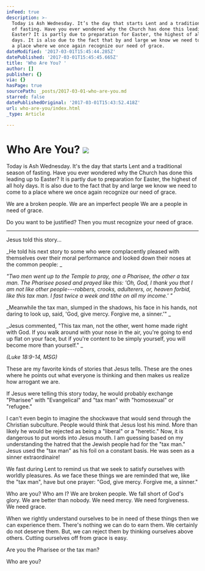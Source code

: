 ```yaml
---
inFeed: true
description: >-
  Today is Ash Wednesday. It’s the day that starts Lent and a traditional season
  of fasting. Have you ever wondered why the Church has done this leading up to
  Easter? It is partly due to preparation for Easter, the highest of all holy
  days. It is also due to the fact that by and large we know we need to come to
  a place where we once again recognize our need of grace. 
dateModified: '2017-03-01T15:45:44.285Z'
datePublished: '2017-03-01T15:45:45.665Z'
title: 'Who Are You? '
author: []
publisher: {}
via: {}
hasPage: true
sourcePath: _posts/2017-03-01-who-are-you.md
starred: false
datePublishedOriginal: '2017-03-01T15:43:52.418Z'
url: who-are-you/index.html
_type: Article

---
```

# Who Are You? ![](https://the-grid-user-content.s3-us-west-2.amazonaws.com/d057c0a5-bd2d-412c-8d25-6bfd495c42e6.jpg)

Today is Ash Wednesday. It's the day that starts Lent and a traditional season of fasting. Have you ever wondered why the Church has done this leading up to Easter? It is partly due to preparation for Easter, the highest of all holy days. It is also due to the fact that by and large we know we need to come to a place where we once again recognize our need of grace. 

We are a broken people. We are an imperfect people We are a people in need of grace. 

Do you want to be justified? Then you must recognize your need of grace. 

---

Jesus told this story...

_He told his next story to some who were complacently pleased with themselves over their moral performance and looked down their noses at the common people: _

_"Two men went up to the Temple to pray, one a Pharisee, the other a tax man. The Pharisee posed and prayed like this: 'Oh, God, I thank you that I am not like other people---robbers, crooks, adulterers, or, heaven forbid, like this tax man. I fast twice a week and tithe on all my income.' "_

_Meanwhile the tax man, slumped in the shadows, his face in his hands, not daring to look up, said, 'God, give mercy. Forgive me, a sinner.'" _

_Jesus commented, "This tax man, not the other, went home made right with God. If you walk around with your nose in the air, you're going to end up flat on your face, but if you're content to be simply yourself, you will become more than yourself." _

_(Luke 18:9-14, MSG)_

These are my favorite kinds of stories that Jesus tells. These are the ones where he points out what everyone is thinking and then makes us realize how arrogant we are. 

If Jesus were telling this story today, he would probably exchange "Pharisee" with "Evangelical" and "tax man" with "homosexual" or "refugee." 

I can't even begin to imagine the shockwave that would send through the Christian subculture. People would think that Jesus lost his mind. More than likely he would be rejected as being a "liberal" or a "heretic." Now, it is dangerous to put words into Jesus mouth. I am guessing based on my understanding the hatred that the Jewish people had for the "tax man." Jesus used the "tax man" as his foil on a constant basis. He was seen as a sinner extraordinaire! 

We fast during Lent to remind us that we seek to satisfy ourselves with worldly pleasures. As we face these things we are reminded that we, like the "tax man", have but one prayer: "God, give mercy. Forgive me, a sinner." 

Who are you? Who am I? We are broken people. We fall short of God's glory. We are better than nobody. We need mercy. We need forgiveness. We need grace. 

When we rightly understand ourselves to be in need of these things then we can experience them. There's nothing we can do to earn them. We certainly do not deserve them. But, we can reject them by thinking ourselves above others. Cutting ourselves off from grace is easy. 

Are you the Pharisee or the tax man? 

Who are you?